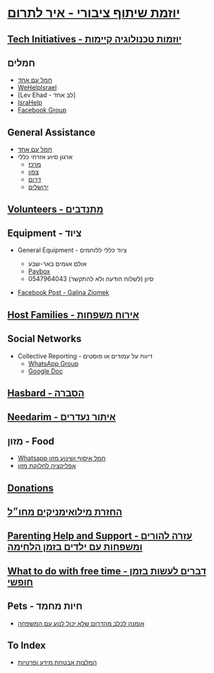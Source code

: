 ---
---
# [יוזמת שיתוף ציבורי - איר לתרום](./contribute.md)

## [Tech Initiatives - יוזמות טכנולוגיה קיימות](initiatives.md)

## חמלים

- [חמל עם אחד](<https://www.am-ehad.org/>)
- [WeHelpIsrael](<https://docs.google.com/document/d/1pzWWh7g2x-9FtDosL5msaeWjSZSZdE2deb803lk01xc/edit>)
- [Lev Ehad - לב אחד]
- [IsraHelp](<https://linktr.ee/israhelp>)
- [Facebook Group](<https://m.facebook.com/groups/780925150471197/?ref=share&mibextid=lURqYx>)

## General Assistance

- [חמל עם אחד](<https://www.am-ehad.org/>)
- ארגון סיוע אזרחי כללי
  - [מרכז](<https://chat.whatsapp.com/Bsy4Sc9jM4PIS64JD1aRnp>)
  - [צפון](<https://chat.whatsapp.com/GY2MwfFLaLwAfJbydxte2X>)
  - [דרום](<https://chat.whatsapp.com/ChDI2XilcBSCuQG1ZIzQQp>)
  - [ירושלים](<https://chat.whatsapp.com/BS2qZmtb9zGEdRgrqZlW9h>)

## [Volunteers - מתנדבים](./volunteers.md)

## Equipment - ציוד

- General Equipment - ציוד כללי ללוחמים
  - אולם אגמים באר-שבע
  - [Paybox](<https://payboxapp.page.link/NLesi4pdokUjxYeEA>)
  - 0547964043 סיון  (לשלוח הודעה ולא להתקשר)

- [Facebook Post - Galina Ziomek](<https://www.facebook.com/100000484874028/posts/pfbid0aWdLhUrdK7eXVsDXHUBW2CpSKiefP3xfBMaDVKhfd6snV5fdwrztafJwu4xzVvX4l/?mibextid=Nif5oz>)

## [Host Families - אירוח משפחות](./host-family.md)

## Social Networks

- Collective Reporting - דיווח על עמודים או פוסטים
  - [WhatsApp Group](<https://chat.whatsapp.com/IKrNlfjrV8O5tBuBMpPOmV>)
  - [Google Doc](<https://docs.google.com/spreadsheets/d/14tRgnIlJhyrSrKA4mTGSgrvvH7U3T8CLV30mDrsNxG8/edit#gid=0>)
  
## [Hasbard - הסברה](hasbara.md)

## [Needarim - איתור נעדרים](./needarim.md)

## מזון - Food

- [Whatsapp חמל איסוף ושינוע מזון](<https://chat.whatsapp.com/KPZ7JqQyBLG3OSvtGlUAdx>)
- [אפליקציה לחלוקת מזון](<https://salmaz.herokuapp.com/guest/events>)

## [Donations](./donations.md)

## [החזרת מילואימניקים מחו״ל](./miluimnikim-hul.md)

## [Parenting Help and Support - עזרה להורים ומשפחות עם ילדים בזמן הלחימה](parenting.md)

## [What to do with free time - דברים לעשות בזמן חופשי](./free-time.md)

## Pets - חיות מחמד

- [אומנה לכלב מהדרום שלא יכול לנוע עם המשפחה](<https://docs.google.com/document/d/19mhYz9AA2fhDI0-11gNPK_RWx2GXkrbFX3YlMLU-1Dw/edit#heading=h.8qbzp4y3fz7e>)

## To Index

- [המלצות אבטחת מידע ופרטיות](<https://docs.google.com/document/d/1WqZukKOUUrUclxlBluOYDqpSxgMIGuZQ0WBt7uunTFU/edit>)
